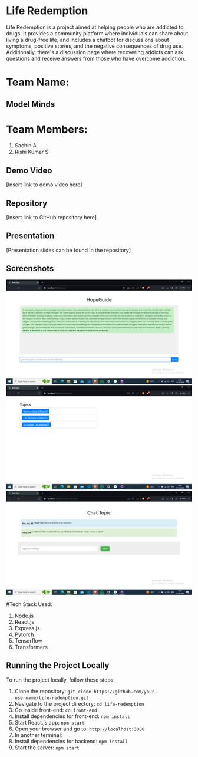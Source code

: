 # Life Redemption

Life Redemption is a project aimed at helping people who are addicted to drugs. It provides a community platform where individuals can share about living a drug-free life, and includes a chatbot for discussions about symptoms, positive stories, and the negative consequences of drug use. Additionally, there's a discussion page where recovering addicts can ask questions and receive answers from those who have overcome addiction.

# Team Name:
## Model Minds

# Team Members:
1. Sachin A
2. Rishi Kumar S

## Demo Video
[Insert link to demo video here]

## Repository
[Insert link to GitHub repository here]

## Presentation
[Presentation slides can be found in the repository]

## Screenshots
![Screenshot](Screenshots/Screenshot-1.png)
![Screenshot](Screenshots/Screenshot-2.png)
![Screenshot](Screenshots/Screenshot-3.png)


#Tech Stack Used:
1. Node.js
2. React.js
3. Express.js
4. Pytorch
5. Tensorflow
6. Transformers

## Running the Project Locally
To run the project locally, follow these steps:

1. Clone the repository: `git clone https://github.com/your-username/life-redemption.git`
2. Navigate to the project directory: `cd life-redemption`
3. Go inside front-end: `cd front-end`
4. Install dependencies for front-end: `npm install`
5. Start React.js app: `npm start`
6. Open your browser and go to: `http://localhost:3000`
7. In another terminal:
8. Install dependencies for backend: `npm install`
9. Start the server: `npm start`
